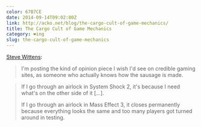 ```yaml
---
color: 67B7CE
date: 2014-09-14T09:02:00Z
link: http://acko.net/blog/the-cargo-cult-of-game-mechanics/
title: The Cargo Cult of Game Mechanics
category: ❤ing
slug: the-cargo-cult-of-game-mechanics
---
```


[Steve Wittens](http://acko.net/blog/the-cargo-cult-of-game-mechanics/):

> I'm posting the kind of opinion piece I wish I'd see on credible gaming sites,
> as someone who actually knows how the sausage is made.

> If I go through an airlock in System Shock 2, it's because I need what's on
> the other side of it […].
>
> If I go through an airlock in Mass Effect 3, it closes permanently because
> everything looks the same and too many players got turned around in testing.

